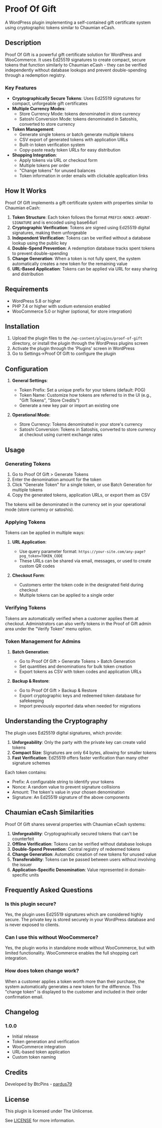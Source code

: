 # Proof Of Gift

A WordPress plugin implementing a self-contained gift certificate system using cryptographic tokens similar to Chaumian eCash.

## Description

Proof Of Gift is a powerful gift certificate solution for WordPress and WooCommerce. It uses Ed25519 signatures to create compact, secure tokens that function similarly to Chaumian eCash - they can be verified independently without database lookups and prevent double-spending through a redemption registry.

### Key Features

- **Cryptographically Secure Tokens**: Uses Ed25519 signatures for compact, unforgeable gift certificates
- **Multiple Currency Modes**:
  - Store Currency Mode: tokens denominated in store currency
  - Satoshi Conversion Mode: tokens denominated in Satoshis, converted to store currency
- **Token Management**:
  - Generate single tokens or batch generate multiple tokens
  - CSV export of generated tokens with application URLs
  - Built-in token verification system
  - Copy-paste ready token URLs for easy distribution
- **Shopping Integration**:
  - Apply tokens via URL or checkout form
  - Multiple tokens per order
  - "Change tokens" for unused balances
  - Token information in order emails with clickable application links

## How It Works

Proof Of Gift implements a gift certificate system with properties similar to Chaumian eCash:

1. **Token Structure**: Each token follows the format `PREFIX-NONCE-AMOUNT-SIGNATURE` and is encoded using base64url
2. **Cryptographic Verification**: Tokens are signed using Ed25519 digital signatures, making them unforgeable
3. **Independent Verification**: Tokens can be verified without a database lookup using the public key
4. **Double-Spend Prevention**: A redemption database tracks spent tokens to prevent double-spending
5. **Change Generation**: When a token is not fully spent, the system automatically creates a new token for the remaining value
6. **URL-Based Application**: Tokens can be applied via URL for easy sharing and distribution

## Requirements

- WordPress 5.8 or higher
- PHP 7.4 or higher with sodium extension enabled
- WooCommerce 5.0 or higher (optional, for store integration)

## Installation

1. Upload the plugin files to the `/wp-content/plugins/proof-of-gift` directory, or install the plugin through the WordPress plugins screen
2. Activate the plugin through the 'Plugins' screen in WordPress
3. Go to Settings->Proof Of Gift to configure the plugin

## Configuration

1. **General Settings**:
   - Token Prefix: Set a unique prefix for your tokens (default: POG)
   - Token Name: Customize how tokens are referred to in the UI (e.g., "Gift Tokens", "Store Credits")
   - Generate a new key pair or import an existing one

2. **Operational Mode**:
   - Store Currency: Tokens denominated in your store's currency
   - Satoshi Conversion: Tokens in Satoshis, converted to store currency at checkout using current exchange rates

## Usage

### Generating Tokens

1. Go to Proof Of Gift > Generate Tokens
2. Enter the denomination amount for the token
3. Click "Generate Token" for a single token, or use Batch Generation for multiple tokens
4. Copy the generated tokens, application URLs, or export them as CSV

The tokens will be denominated in the currency set in your operational mode (store currency or satoshis).

### Applying Tokens

Tokens can be applied in multiple ways:

1. **URL Application**:
   - Use query parameter format: `https://your-site.com/any-page?pog_token=TOKEN_CODE`
   - These URLs can be shared via email, messages, or used to create custom QR codes

2. **Checkout Form**:
   - Customers enter the token code in the designated field during checkout
   - Multiple tokens can be applied to a single order

### Verifying Tokens

Tokens are automatically verified when a customer applies them at checkout. Administrators can also verify tokens in the Proof of Gift admin area under the "Verify Token" menu option.

### Token Management for Admins

1. **Batch Generation**:
   - Go to Proof Of Gift > Generate Tokens > Batch Generation
   - Set quantities and denominations for bulk token creation
   - Export tokens as CSV with token codes and application URLs
   
2. **Backup & Restore**:
   - Go to Proof Of Gift > Backup & Restore
   - Export cryptographic keys and redeemed token database for safekeeping
   - Import previously exported data when needed for migrations

## Understanding the Cryptography

The plugin uses Ed25519 digital signatures, which provide:

1. **Unforgeability**: Only the party with the private key can create valid tokens
2. **Compact Size**: Signatures are only 64 bytes, allowing for smaller tokens
3. **Fast Verification**: Ed25519 offers faster verification than many other signature schemes

Each token contains:
- Prefix: A configurable string to identify your tokens
- Nonce: A random value to prevent signature collisions
- Amount: The token's value in your chosen denomination
- Signature: An Ed25519 signature of the above components

## Chaumian eCash Similarities

Proof Of Gift shares several properties with Chaumian eCash systems:

1. **Unforgeability**: Cryptographically secured tokens that can't be counterfeit
2. **Offline Verification**: Tokens can be verified without database lookups
3. **Double-Spend Prevention**: Central registry of redeemed tokens
4. **Change Generation**: Automatic creation of new tokens for unused value
5. **Transferability**: Tokens can be passed between users without involving the issuer
6. **Application-Specific Denomination**: Value represented in domain-specific units

## Frequently Asked Questions

### Is this plugin secure?

Yes, the plugin uses Ed25519 signatures which are considered highly secure. The private key is stored securely in your WordPress database and is never exposed to clients.

### Can I use this without WooCommerce?

Yes, the plugin works in standalone mode without WooCommerce, but with limited functionality. WooCommerce enables the full shopping cart integration.

### How does token change work?

When a customer applies a token worth more than their purchase, the system automatically generates a new token for the difference. This "change token" is displayed to the customer and included in their order confirmation email.

## Changelog

### 1.0.0
* Initial release
* Token generation and verification
* WooCommerce integration
* URL-based token application
* Custom token naming

## Credits

Developed by BtcPins - [pardus79](https://github.com/pardus79)

## License

This plugin is licensed under The Unlicense.

See [LICENSE](LICENSE) for more information.
